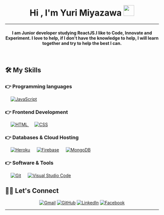 
<h1 align="center">Hi , I'm Yuri Miyazawa <img src="https://media.giphy.com/media/hvRJCLFzcasrR4ia7z/giphy.gif" width="35"></h1>

<hr/>
<h4 align="center">I am Junior developer studying ReactJS.I like to Code, Innovate and Experiment. I love to help, if I don't have the knowledge to help, I will learn together and try to help the best I can.</h4>
<br>

## 🛠️ My Skills

### 👉 Programming languages

<p align="left"> 
    &emsp;
  <a href="https://developer.mozilla.org/en-US/docs/Web/JavaScript" target="_blank"> 
     <img alt="JavaScript" src="https://img.shields.io/badge/JavaScript%20-%23F7DF1E.svg?logo=javascript&logoColor=black">
   </a>
</p>

### 👉 Frontend Development
<p align="left"> 
  &emsp; 
  <a href="https://www.w3.org/html/" target="_blank"> 
   <img alt="HTML" src="https://img.shields.io/badge/HTML5%20-%23E34F26.svg?logo=html5&logoColor=white">
  </a>   
  &emsp;
  <a href="https://www.w3schools.com/css/" target="_blank">
    <img alt="CSS" src="https://img.shields.io/badge/CSS%20-%231572B6.svg?logo=css3&logoColor=white">
  </a>   
</p>

### 👉 Databases & Cloud Hosting
<p align="left"> 
  &emsp;
    <a href="https://www.heroku.com/"><img alt="Heroku" src="https://img.shields.io/badge/Heroku%20-%23430098.svg?logo=heroku&logoColor=white"></a>  
  &emsp;
    <a href="https://firebase.google.com/"><img alt="Firebase" src ="https://img.shields.io/badge/Firebase-%23316192.svg?logo=firebase&logoColor=white"></a>
  &emsp;
    <a href="https://mongodb.com/"><img alt="MongoDB" src ="https://img.shields.io/badge/MongoDB-%234ea94b.svg?logo=mongodb&logoColor=white"></a>
 </p>
 
 ### 👉 Software & Tools
 
<p>
 
  &emsp;
    <a href="#"><img alt="Git" src="https://img.shields.io/badge/Git%20-%23F05033.svg?logo=git&logoColor=white"></a> 
  &emsp;
    <a href="#"><img alt="Visual Studio Code" src="https://img.shields.io/badge/Visual%20Studio%20Code-0078d7.svg?logo=visual-studio-code&logoColor=white"></a> 
</p>

## 🙋‍♀️ Let's Connect
<p align="center"> 
	<a href="mailto:gustav0.yuri@hotmail.com"><img src="https://img.icons8.com/bubbles/50/000000/gmail.png" alt="Gmail"/></a>
	<a href="https://github.com/yurizawa"><img src="https://img.icons8.com/bubbles/50/000000/github.png" alt="GitHub"/></a>
	<a href="https://linkedin.com/in/gustavo-miyazawa-957415251"><img src="https://img.icons8.com/bubbles/50/000000/linkedin.png" alt="LinkedIn"/></a>
	<a href="https://www.facebook.com/gustav0.yuri"><img src="https://img.icons8.com/bubbles/50/000000/facebook-new.png" alt="Facebook"/></a>		
</p>

<hr/>

